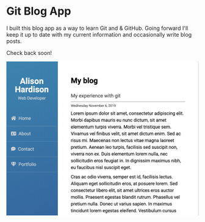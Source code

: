 # Git Blog App

I built this blog app as a way to learn Git and & GitHub. Going forward I'll keep it up to date with my current information and occasionally write blog posts.

Check back soon!


<img src="screenShot.png" alt="Blog Screenshot">


